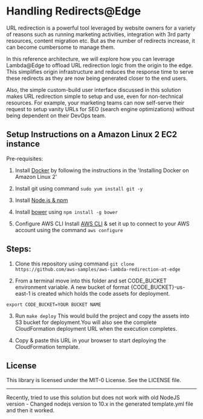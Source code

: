 # Handling Redirects@Edge
URL redirection is a powerful tool leveraged by website owners for a variety of reasons such as running marketing activities, integration with 3rd party resources, content migration etc. But as the number of redirects increase, it can become cumbersome to manage them.

In this reference architecture, we will explore how you can leverage Lambda@Edge to offload URL redirection logic from the origin to the edge. This simplifies origin infrastructure and reduces the response time to serve these redirects as they are now being generated closer to the end users.

Also, the simple custom-build user interface discussed in this solution makes URL redirection simple to setup and use, even for non-technical resources. For example, your marketing teams can now self-serve their request to setup vanity URLs for SEO (search engine optimizations) without being dependent on their DevOps team.

## Setup Instructions on a Amazon Linux 2 EC2 instance

Pre-requisites:

1. Install [Docker](https://docs.aws.amazon.com/AmazonECS/latest/developerguide/docker-basics.html) by following the instructions in the 'Installing Docker on Amazon Linux 2'

2. Install git using command ```sudo yum install git -y```

2. Install [Node.js & npm](https://docs.aws.amazon.com/sdk-for-javascript/v2/developer-guide/setting-up-node-on-ec2-instance.html)

3. Install [bower](https://bower.io/) using
```npm install -g bower```

4. Configure AWS CLI Install [AWS CLI](https://docs.aws.amazon.com/cli/latest/userguide/cli-chap-welcome.html) & set it up to connect to your AWS account using the command ```aws configure```

## Steps:

1. Clone this repository using command
```git clone https://github.com/aws-samples/aws-lambda-redirection-at-edge```

2.  From a terminal move into this folder and set CODE_BUCKET environment variable. A new bucket of format {CODE_BUCKET}-us-east-1 is created which holds the code assets for deployment.

```export CODE_BUCKET=YOUR BUCKET NAME```

3. Run ```make deploy```
This would build the project and copy the assets into S3 bucket for deployment.You will also see the complete CloudFormation deployment URL when the execution completes.

4. Copy & paste this URL in your browser to start deploying the CloudFormation template.

## License

This library is licensed under the MIT-0 License. See the LICENSE file.

-----------------------------------
Recently, tried to use this solution but does not work with old NodeJS version - Changed nodejs version to 10.x in the generated template.yml file and then it worked.
